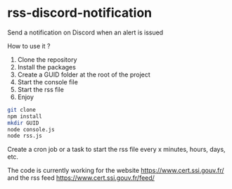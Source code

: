 # rss-discord-notification
Send a notification on Discord when an alert is issued

How to use it ?
1. Clone the repository
2. Install the packages
3. Create a GUID folder at the root of the project
4. Start the console file
5. Start the rss file
5. Enjoy

```bash
git clone
npm install
mkdir GUID
node console.js
node rss.js
```
Create a cron job or a task to start the rss file every x minutes, hours, days, etc.

The code is currently working for the website https://www.cert.ssi.gouv.fr/ and the rss feed https://www.cert.ssi.gouv.fr/feed/
